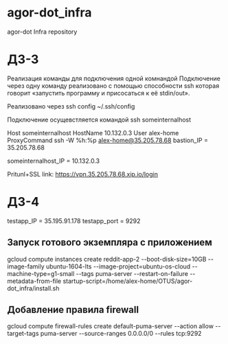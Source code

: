 # agor-dot_infra
agor-dot Infra repository

# ДЗ-3

Реализация команды для подключения одной комнандой
Подключение через одну команду реализовано с помощью способности ssh которая говорит «запустить программу и присосаться к её stdin/out».

Реализовано через ssh config ~/.ssh/config

Подключение осущевстляется командой ssh someinternalhost

Host someinternalhost
HostName 10.132.0.3
User alex-home
ProxyCommand ssh -W %h:%p alex-home@35.205.78.68
bastion_IP = 35.205.78.68

someinternalhost_IP = 10.132.0.3

Pritunl+SSL link: https://vpn.35.205.78.68.xip.io/login

# ДЗ-4

testapp_IP = 35.195.91.178
testapp_port = 9292

## Запуск готового экземпляра c приложением
gcloud compute instances create reddit-app-2  --boot-disk-size=10GB   --image-family ubuntu-1604-lts   --image-project=ubuntu-os-cloud   --machine-type=g1-small   --tags puma-server   --restart-on-failure --metadata-from-file startup-script=/home/alex-home/OTUS/agor-dot_infra/install.sh

## Добавление правила firewall
gcloud compute firewall-rules create default-puma-server --action allow --target-tags puma-server --source-ranges 0.0.0.0/0 --rules tcp:9292
